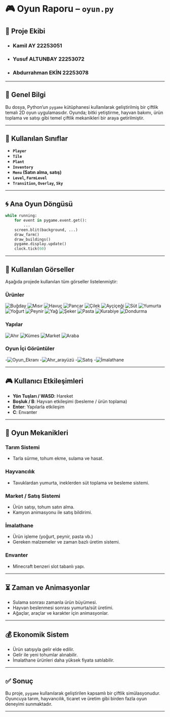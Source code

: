 # 🎮 Oyun Raporu – `oyun.py`

## 👥 Proje Ekibi

- ### Kamil AY 22253051
- ### Yusuf ALTUNBAY 22253072
- ### Abdurrahman EKİN 22253078



---

## 📄 Genel Bilgi

Bu dosya, Python’un `pygame` kütüphanesi kullanılarak geliştirilmiş bir çiftlik temalı 2D oyun uygulamasıdır. Oyunda; bitki yetiştirme, hayvan bakımı, ürün toplama ve satışı gibi temel çiftlik mekanikleri bir araya getirilmiştir.

---

## 🧱 Kullanılan Sınıflar

- **`Player`**
- **`Tile`**
- **`Plant`**
- **`Inventory`**
- **`Menu` (Satın alma, satış)**
- **`Level`, `FarmLevel`**
- **`Transition`, `Overlay`, `Sky`**

---

## 🌀 Ana Oyun Döngüsü

```python
while running:
    for event in pygame.event.get():
        ...
    screen.blit(background, ...)
    draw_farm()
    draw_buildings()
    pygame.display.update()
    clock.tick(60)
```

---

## 🎨 Kullanılan Görseller

Aşağıda projede kullanılan tüm görseller listelenmiştir:

### Ürünler 
![Buğday](Game/Assets/Urunler/Wheat.png)
![Mısır](Game/Assets/Urunler/Corn.png)
![Havuç](Game/Assets/Urunler/Carrot.png)
![Pancar](Game/Assets/Urunler/Beet.png)
![Çilek](Game/Assets/Urunler/Strawberry.png)
![Ayçiçeği](Game/Assets/Urunler/Sunflower.png)
![Süt](Game/Assets/Urunler/Milk_TR.png)
![Yumurta](Game/Assets/Urunler/Egg.png)
![Yoğurt](Game/Assets/Urunler/Mayonnaise.png)
![Peynir](Game/Assets/Urunler/Cheese.png)
![Yağ](Game/Assets/Urunler/Oil.png)
![Şeker](Game/Assets/Urunler/Sugar.png)
![Pasta](Game/Assets/Urunler/Pink_Cake.png)
![Kurabiye](Game/Assets/Urunler/Cookie.png)
![Dondurma](Game/Assets/Urunler/Ice_Cream.png)


### Yapılar
![Ahır](Game/Assets/Builds/144px-Deluxe_Barn.png)
![Kümes](Game/Assets/Builds/144px-Coop.png)
![Market](Game/Assets/Builds/bakkal.png)
![Araba](Game/Assets/Builds/Araba.png)

### Oyun İçi Görüntüler
-![Oyun_Ekranı](Game/Assets/OyunEkranı.png)
-![Ahır_arayüzü](Game/Assets/AhırArayüzü.png)
-![Satış](Game/Assets/SaışMenüsü.png)
-![İmalathane](Game/Assets/İmalathaneArayüzü.png)

---



## 🎮 Kullanıcı Etkileşimleri

- **Yön Tuşları / WASD**: Hareket
- **Boşluk / B**: Hayvan etkileşimi (besleme / ürün toplama)
- **Enter**: Yapılarla etkileşim
- **C**: Envanter

---

## 🧩 Oyun Mekanikleri

### Tarım Sistemi
- Tarla sürme, tohum ekme, sulama ve hasat.

### Hayvancılık
- Tavuklardan yumurta, ineklerden süt toplama ve besleme sistemi.

### Market / Satış Sistemi
- Ürün satışı, tohum satın alma.
- Kamyon animasyonu ile satış bildirimi.

### İmalathane
- Ürün işleme (yoğurt, peynir, pasta vb.)
- Gereken malzemeler ve zaman bazlı üretim sistemi.

### Envanter
- Minecraft benzeri slot tabanlı yapı.

---

## ⏳ Zaman ve Animasyonlar

- Sulama sonrası zamanla ürün büyümesi.
- Hayvan beslenmesi sonrası yumurta/süt üretimi.
- Ağaçlar, araçlar ve karakter için animasyonlar.

---

## 💰 Ekonomik Sistem

- Ürün satışıyla gelir elde edilir.
- Gelir ile yeni tohumlar alınabilir.
- İmalathane ürünleri daha yüksek fiyata satılabilir.

---

## ✅ Sonuç

Bu proje, `pygame` kullanılarak geliştirilen kapsamlı bir çiftlik simülasyonudur. Oyuncuya tarım, hayvancılık, ticaret ve üretim gibi birden fazla oyun deneyimi sunmaktadır.

---
